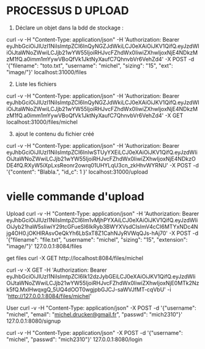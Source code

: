  
 # PROCESSUS D UPLOAD 
 
 1) Déclare un objet dans la bdd de stockage :
 
 curl -v -H "Content-Type: application/json" -H 'Authorization: Bearer eyJhbGciOiJIUzI1NiIsImtpZCI6InQyNGZJdWkiLCJ0eXAiOiJKV1QifQ.eyJzdWIiOiJtaWNoZWwiLCJjb21wYW55IjoiRHJvcFZhdWx0IiwiZXhwIjoxNjE4NDkzMzM1fQ.a0imm1mYywVBoQfVk1JktNyXaufC7QhnvbVr6VehZd4' -X POST -d '{"filename": "toto.txt", "username": "michel", "sizing": "15", "ext": "image/"}' localhost:31000/files
 
2) Liste les fichiers

curl -v -H "Content-Type: application/json" -H 'Authorization: Bearer eyJhbGciOiJIUzI1NiIsImtpZCI6InQyNGZJdWkiLCJ0eXAiOiJKV1QifQ.eyJzdWIiOiJtaWNoZWwiLCJjb21wYW55IjoiRHJvcFZhdWx0IiwiZXhwIjoxNjE4NDkzMzM1fQ.a0imm1mYywVBoQfVk1JktNyXaufC7QhnvbVr6VehZd4' -X GET localhost:31000/files/michel

3) ajout le contenu du fichier créé

curl -v -H "Content-Type: application/json" -H 'Authorization: Bearer eyJhbGciOiJIUzI1NiIsImtpZCI6InIwSTUyYXEiLCJ0eXAiOiJKV1QifQ.eyJzdWIiOiJtaWNoZWwiLCJjb21wYW55IjoiRHJvcFZhdWx0IiwiZXhwIjoxNjE4NDkzODE4fQ.RXyW5iXpLxsReonr2owrq01UHYLqU3cn_zkHhvWYRNU' -X POST -d '{"content": "Blabla.", "id_c": 1 }' localhost:31000/upload

# vielle commande d'upload
 Upload
 curl -v -H "Content-Type: application/json" -H 'Authorization: Bearer eyJhbGciOiJIUzI1NiIsImtpZCI6Im1vMjhPYXAiLCJ0eXAiOiJKV1QifQ.eyJzdWIiOiJyb21haW5sIiwiY29tcGFueSI6IkRyb3BWYXVsdCIsImV4cCI6MTYxNDc4Njg4OH0.jOKHlRAsvOeQkYh6LbSxT8Z1CahNJyRVWqQJs-hAj70' -X POST -d '{"filename": "file.txt", "username": "michel", "sizing": "15", "extension": "image/"}' 127.0.0.1:8084/files
 
 get files
 curl -X GET http://localhost:8084/files/michel

curl -v -X GET -H 'Authorization: Bearer eyJhbGciOiJIUzI1NiIsImtpZCI6Ik12dzJybGEiLCJ0eXAiOiJKV1QifQ.eyJzdWIiOiJtaWNoZWwiLCJjb21wYW55IjoiRHJvcFZhdWx0IiwiZXhwIjoxNjE0MTk2Nzk5fQ.MxIHwqxgQ_5UQ4dOOT0wgjpbGJCJ-saWVJfMT-cqVbU'   -i 'http://127.0.0.1:8084/files/michel'

User
curl -v -H "Content-Type: application/json"  -X POST -d '{"username": "michel", "email": "michel.drucker@gmail.fr", "passwd": "mich2310"}' 127.0.0.1:8080/signup

curl -v -H "Content-Type: application/json"  -X POST -d '{"username": "michel",  "passwd": "mich2310"}' 127.0.0.1:8080/login
